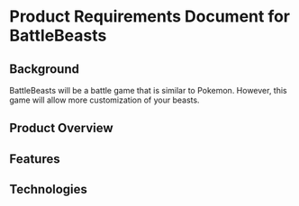 # Product Requirements Document for BattleBeasts

## Background

  BattleBeasts will be a battle game that is similar to Pokemon. However, this game will allow more customization of your beasts. 


## Product Overview

## Features

## Technologies

